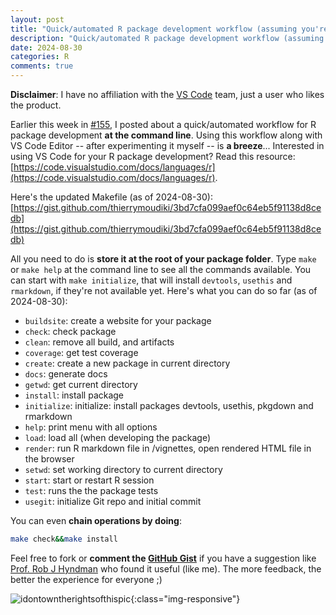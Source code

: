 ```yaml
---
layout: post
title: "Quick/automated R package development workflow (assuming you're using macOS or Linux) Part2"
description: "Quick/automated R package development workflow (assuming you're using macOS or Linux) Part2"
date: 2024-08-30
categories: R
comments: true
---
```


**Disclaimer**: I have no affiliation with the [VS Code](https://code.visualstudio.com/) team, just a user who likes the product.

Earlier this week in [#155](https://thierrymoudiki.github.io/blog/2024/08/27/r/makefile-r-pkg), I posted about a quick/automated workflow for R package development **at the command line**. Using this workflow along with VS Code Editor -- after experimenting it myself -- is **a breeze**... Interested in using VS Code for your R package development? Read this resource: [https://code.visualstudio.com/docs/languages/r](https://code.visualstudio.com/docs/languages/r).

Here's the updated Makefile (as of 2024-08-30): [https://gist.github.com/thierrymoudiki/3bd7cfa099aef0c64eb5f91138d8cedb](https://gist.github.com/thierrymoudiki/3bd7cfa099aef0c64eb5f91138d8cedb)

All you need to do is **store it at the root of your package folder**. Type `make` or `make help` at the command line to see all the commands available. You can start with `make initialize`, that will install `devtools`, `usethis` and `rmarkdown`, if they're not available yet. Here's what you can do so far (as of 2024-08-30): 

- `buildsite`: create a website for your package
- `check`: check package
- `clean`: remove all build, and artifacts
- `coverage`: get test coverage
- `create`: create a new package in current directory
- `docs`: generate docs
- `getwd`: get current directory
- `install`: install package
- `initialize`: initialize: install packages devtools, usethis, pkgdown and rmarkdown
- `help`: print menu with all options
- `load`: load all (when developing the package)
- `render`: run R markdown file in /vignettes, open rendered HTML file in the browser
- `setwd`: set working directory to current directory
- `start`: start or restart R session
- `test`: runs the the package tests
- `usegit`: initialize Git repo and initial commit

You can even **chain operations by doing**: 

```bash
make check&&make install
```

Feel free to fork or **comment the [GitHub Gist](https://gist.github.com/thierrymoudiki/3bd7cfa099aef0c64eb5f91138d8cedb)** if you have a suggestion like [Prof. Rob J Hyndman](https://robjhyndman.com/) who found it useful (like me). The more feedback, the better the experience for everyone ;) 

![idontowntherightsofthispic]({{base}}/images/2024-08-30/2024-08-30-image1.png){:class="img-responsive"} 

